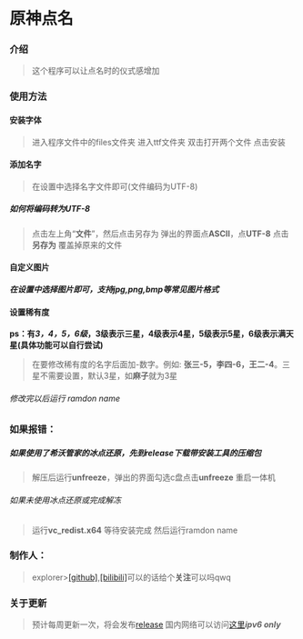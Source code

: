 # 原神点名
### **介绍**
>这个程序可以让点名时的仪式感增加
### **使用方法**
#### 安装字体
>进入程序文件中的files文件夹
>进入ttf文件夹
>双击打开两个文件
>点击安装
#### 添加名字
>在设置中选择名字文件即可(文件编码为UTF-8)
##### 如何将编码转为UTF-8
>点击左上角“**文件**”，然后点击另存为
>弹出的界面点**ASCII**，点**UTF-8**
>点击**另存为**
>覆盖掉原来的文件
#### 自定义图片
***在设置中选择图片即可，支持jpg,png,bmp等常见图片格式***
#### 设置稀有度
**ps：有*3，4，5，6级*，3级表示三星，4级表示4星，5级表示5星，6级表示满天星(具体功能可以自行尝试)**
>在要修改稀有度的名字后面加-数字。例如: **张三-5，李四-6，王二-4**。三星不需要设置，默认3星，如**麻子**就为3星
###### 修改完以后运行 ramdon name
### **如果报错：**
##### 如果使用了希沃管家的冰点还原，先到release下载带安装工具的压缩包
>解压后运行**unfreeze**，弹出的界面勾选c盘点击**unfreeze**
>重启一体机
###### 如果未使用冰点还原或完成解冻
>运行**vc_redist.x64**
>等待安装完成
>然后运行ramdon name
### 制作人：
>explorer>[[github]](https://github.com/explorer-exe-bilibili/),[[bilibili]](https://space.bilibili.com/1129475142)可以的话给个**关注**可以吗qwq
### **关于更新**
>预计每周更新一次，将会发布[release](https://github.com/explorer-exe-bilibili/ramdon_name/releases)
>国内网络可以访问[这里](http://my-alist.me/)***ipv6 only***
